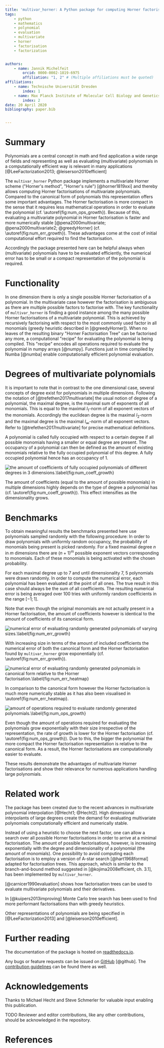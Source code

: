 ```yaml
---
title: 'multivar_horner: A Python package for computing Horner factorisations of multivariate polynomials'
tags:
    - python
    - mathematics
    - polynomial
    - evaluation
    - multivariate
    - horner
    - factorisation
    - factorization


authors:
    - name: Jannik Michelfeit
        orcid: 0000-0002-1819-6975
        affiliation: "1, 2" # (Multiple affiliations must be quoted)
affiliations:
    - name: Technische Universität Dresden
        index: 1
    - name: Max Planck Institute of Molecular Cell Biology and Genetics
        index: 2
date: 20 April 2020
bibliography: paper.bib


---
```


# Summary


Polynomials are a central concept in math and find application a wide range of fields and representing as well as evaluating (multivariate) polynomials in a computationally efficient way is relevant in many applications [@LeeFactorization2013; @leiserson2010efficient]

The `multivar_horner` Python package implements a multivariate Horner scheme ("Horner's method", "Horner's rule") [@horner1819xxi] and thereby allows computing Horner factorisations of multivariate polynomials.
Compared to the canonical form of polynomials this representation offers some important advantages.
The Horner factorisation is more compact in the sense that it requires less mathematical operations in order to evaluate the polynomial (cf. \autoref{fig:num_ops_growth}).
Because of this, evaluating a multivariate polynomial in Horner factorisation is faster and more numerically stable [@pena2000multivariate; @pena2000multivariate2; @greedyHorner] (cf. \autoref{fig:num_err_growth}).
These advantages come at the cost of initial computational effort required to find the factorisation.

Accordingly the package presented here can be helpful always when (multivariate) polynomials have to be evaluated efficiently, the numerical error has to be small or a compact representation of the polynomial is required.


# Functionality

In one dimension there is only a single possible Horner factorisation of a polynomial.
In the multivariate case however the factorisation is ambiguous as there are multiple possible factors to factorise with.
The key functionality of `multivar_horner` is finding a good instance among the many possible Horner factorisations of a multivariate polynomial.
This is achieved by recursively factorising with respect to the most commonly used factor in all monomials (greedy heuristic described in [@greedyHorner]).
When no leaves of the resulting binary "Horner Factorisation Tree" can be factorised any more, a computational "recipe" for evaluating the polynomial is being compiled.
This "recipe" encodes all operations required to evaluate the polynomial in numpy arrays [@numpy].
Functions just in time compiled by Numba [@numba] enable computationally efficient polynomial evaluation.


# Degrees of multivariate polynomials


It is important to note that in contrast to the one dimensional case, several concepts of degree exist for polynomials in multiple dimensions.
Following the notation of [@trefethen2017multivariate] the usual notion of degree of a polynomial, the maximal degree, is the maximal sum of exponents of all monomials.
This is equal to the maximal $l_1$-norm of all exponent vectors of the monomials.
Accordingly the euclidean degree is the maximal $l_2$-norm and the maximal degree is the maximal $l_{\infty}$-norm of all exponent vectors.
Refer to [@trefethen2017multivariate] for precise mathematical definitions.

A polynomial is called fully occupied with respect to a certain degree if all possible monomials having a smaller or equal degree are present.
The occupancy of a polynomial can then be defined as the amount of existing monomials relative to the fully occupied polynomial of this degree.
A fully occupied polynomial hence has an occupancy of $1$.


![the amount of coefficients of fully occupied polynomials of different degrees in 3 dimensions.\label{fig:num_coeff_growth}](num_coeff_growth.png)


The amount of coefficients (equal to the amount of possible monomials) in multiple dimensions highly depends on the type of degree a polynomial has (cf. \autoref{fig:num_coeff_growth}).
This effect intensifies as the dimensionality grows.


# Benchmarks

To obtain meaningful results the benchmarks presented here use polynomials sampled randomly with the following procedure:
In order to draw polynomials with uniformly random occupancy, the probability of monomials being present is picked randomly.
For a fixed maximal degree $n$ in $m$ dimensions there are $(n+1)^m$ possible exponent vectors corresponding to monomials.
Each of these monomials is being activated with the chosen probability.

For each maximal degree up to 7 and until dimensionality 7, 5 polynomials were drawn randomly.
In order to compute the numerical error, each polynomial has been evaluated at the point of all ones.
The true result in this case should always be the sum of all coefficients.
The resulting numerical error is being averaged over 100 tries with uniformly random coefficients in the range $[-1; 1]$.

Note that even though the original monomials are not actually present in a Horner factorisation, the amount of coefficients however is identical to the amount of coefficients of its canonical form.

![numerical error of evaluating randomly generated polynomials of varying sizes.\label{fig:num_err_growth}](../docs/_static/num_err_growth.png)

With increasing size in terms of the amount of included coefficients the numerical error of both the canonical form and the Horner factorisation found by `multivar_horner` grow exponentially (cf. \autoref{fig:num_err_growth}).


![numerical error of evaluating randomly generated polynomials in canonical form relative to the Horner factorisation.\label{fig:num_err_heatmap}](../docs/_static/num_err_heatmap.png)

In comparison to the canonical form however the Horner factorisation is much more numerically stable as it has also been visualised in \autoref{fig:num_err_heatmap}.


![amount of operations required to evaluate randomly generated polynomials.\label{fig:num_ops_growth}](../docs/_static/num_ops_growth.png)

Even though the amount of operations required for evaluating the polynomials grow exponentially with their size irrespective of the representation, the rate of growth is lower for the Horner factorisation (cf. \autoref{fig:num_ops_growth}).
Due to this, the bigger the polynomial the more compact the Horner factorisation representation is relative to the canonical form.
As a result, the Horner factorisations are computationally easier to evaluate.

These results demonstrate the advantages of multivariate Horner factorisations and show their relevance for numerous applications handling large polynomials.

# Related work

The package has been created due to the recent advances in multivariate polynomial interpolation [@Hecht1; @Hecht2].
High dimensional interpolants of large degrees create the demand for evaluating multivariate polynomials computationally efficient and numerically stable.

Instead of using a heuristic to choose the next factor, one can allow a search over all possible Horner factorisations in order to arrive at a minimal factorisation.
The amount of possible factorisations, however, is increasing exponentially with the degree and dimensionality of a polynomial (the amount of monomials).
One possibility to avoid computing each factorisation is to employ a version of A-star search [@hart1968formal] adapted for factorisation trees.
This approach, which is similar to the branch-and-bound method suggested in [@kojima2008efficient, ch. 3.1], has been implemented by `multivar_horner`.


[@carnicer1990evaluation] shows how factorisation trees can be used to evaluate multivariate polynomials and their derivatives.

In [@kuipers2013improving] Monte Carlo tree search has been used to find more performant factorisations than with greedy heuristics.

Other representations of polynomials are being specified in [@LeeFactorization2013] and [@leiserson2010efficient].


# Further reading

The documentation of the package is hosted on [readthedocs.io](https://multivar_horner.readthedocs.io/en/latest/).

Any bugs or feature requests can be issued on [GitHub](https://github.com/MrMinimal64/multivar_horner/issues) [@github].
The [contribution guidelines](https://github.com/MrMinimal64/multivar_horner/blob/master/CONTRIBUTING.rst) can be found there as well.



# Acknowledgements

Thanks to Michael Hecht and Steve Schmerler for valuable input enabling this publication.


TODO Reviewer and editor contributions, like any other contributions, should be acknowledged in the repository.

# References
